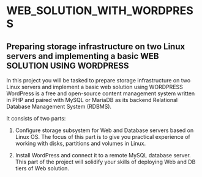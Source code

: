# WEB_SOLUTION_WITH_WORDPRESS

## Preparing storage infrastructure on two Linux servers and implementing a basic WEB SOLUTION USING WORDPRESS

In this project you will be tasked to prepare storage infrastructure on two Linux servers and implement a basic web solution using WORDPRESS
WordPress is a free and open-source content management system written in PHP and paired with MySQL or MariaDB as its backend Relational
Database Management System (RDBMS).

It consists of two parts:

1. Configure storage subsystem for Web and Database servers based on Linux OS. The focus of
   this part is to give you practical experience of working with disks, partitions and volumes in
   Linux.

2. Install WordPress and connect it to a remote MySQL database server. This part of the project
   will solidify your skills of deploying Web and DB tiers of Web solution.
